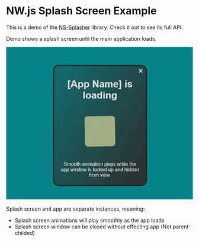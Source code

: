 # NW.js Splash Screen Example

This is a demo of the [NS-Splasher](https://github.com/nwutils/nw-splasher) library. Check it out to see its full API.

Demo shows a splash screen until the main application loads.

![Animation of splash screen and app loading](splash.gif)

Splash screen and app are separate instances, meaning:

* Splash screen animations will play smoothly as the app loads
* Splash screen window can be closed without effecting app (Not parent-childed)
